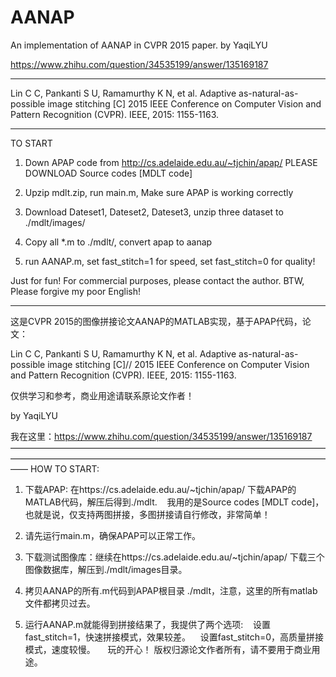 # AANAP
An implementation of AANAP in CVPR 2015 paper.
by YaqiLYU

https://www.zhihu.com/question/34535199/answer/135169187
_________________________________________________________________________

Lin C C, Pankanti S U, Ramamurthy K N, et al.
Adaptive as-natural-as-possible image stitching [C]
2015 IEEE Conference on Computer Vision and Pattern Recognition (CVPR). 
IEEE, 2015: 1155-1163.

___________________________________________________________________________
TO START

1. Down APAP code from http://cs.adelaide.edu.au/~tjchin/apap/ 
    PLEASE DOWNLOAD Source codes [MDLT code]
  
2. Upzip mdlt.zip, run main.m, Make sure APAP is working correctly

3. Download Dateset1, Dateset2, Dateset3, unzip three dataset to ./mdlt/images/

3. Copy all *.m to ./mdlt/, convert apap to aanap

4. run AANAP.m, set fast_stitch=1 for speed, set fast_stitch=0 for quality!

Just for fun! 
For commercial purposes, please contact the author.
BTW, Please forgive my poor English!

____________________________________________________________________________
这是CVPR 2015的图像拼接论文AANAP的MATLAB实现，基于APAP代码，论文：

Lin C C, Pankanti S U, Ramamurthy K N, et al. Adaptive as-natural-as-possible image stitching [C]//
2015 IEEE Conference on Computer Vision and Pattern Recognition (CVPR). IEEE, 2015: 1155-1163.

仅供学习和参考，商业用途请联系原论文作者！

by YaqiLYU

我在这里：https://www.zhihu.com/question/34535199/answer/135169187
——————————————————————————————————————————————————————————————————————————
HOW TO START:
1. 下载APAP: 在https://cs.adelaide.edu.au/~tjchin/apap/ 下载APAP的MATLAB代码，解压后得到./mdlt.
    我用的是Source codes [MDLT code]，也就是说，仅支持两图拼接，多图拼接请自行修改，非常简单！
    
2. 请先运行main.m，确保APAP可以正常工作。

3. 下载测试图像库：继续在https://cs.adelaide.edu.au/~tjchin/apap/ 下载三个图像数据库，解压到./mdlt/images目录。

4. 拷贝AANAP的所有.m代码到APAP根目录 ./mdlt，注意，这里的所有matlab文件都拷贝过去。

5. 运行AANAP.m就能得到拼接结果了，我提供了两个选项:
    设置fast_stitch=1，快速拼接模式，效果较差。
    设置fast_stitch=0，高质量拼接模式，速度较慢。
    
玩的开心！
版权归源论文作者所有，请不要用于商业用途。
